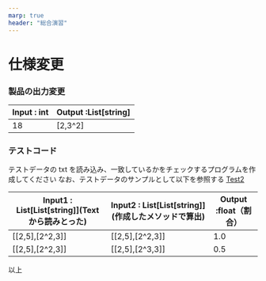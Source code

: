 ```yaml
---
marp: true
header: "総合演習"
---
```


<style>
{
    font-size: 20px;
}
</style>

# 仕様変更

### 製品の出力変更

| Input : int | Output :List[string] |
| ----------- | -------------------- |
| 18          | [2,3^2]              |

### テストコード

テストデータの txt を読み込み、一致しているかをチェックするプログラムを作成してください
なお、テストデータのサンプルとして以下を参照する [Test2](https://github.com/Yuya382/2021DXExercise/blob/testDataOnly/testdata/test2.txt)

| Input1 : List[List[string]]\(Textから読みとった) | Input2 : List[List[string]]\(作成したメソッドで算出) | Output :float（割合） |
| ------------------------------------------------ | ---------------------------------------------------- | --------------------- |
| [[2,5],[2^2,3]]                                  | [[2,5],[2^2,3]]                                      | 1.0                   |
| [[2,5],[2^2,3]]                                  | [[2,5],[2^3,3]]                                      | 0.5                   |

以上

